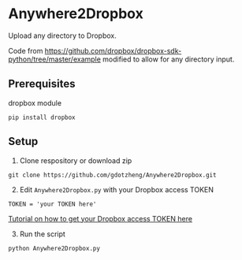 # Anywhere2Dropbox
Upload any directory to Dropbox.

Code from https://github.com/dropbox/dropbox-sdk-python/tree/master/example
modified to allow for any directory input.

## Prerequisites
dropbox module
```
pip install dropbox
```

## Setup
1) Clone respository or download zip
```
git clone https://github.com/gdotzheng/Anywhere2Dropbox.git
```
2) Edit ```Anywhere2Dropbox.py``` with your Dropbox access TOKEN
```
TOKEN = 'your TOKEN here'
```
[Tutorial on how to get your Dropbox access TOKEN here](https://www.iperiusbackup.net/en/create-dropbox-app-get-authentication-token/)

3) Run the script
```
python Anywhere2Dropbox.py
```
